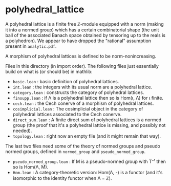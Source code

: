# polyhedral_lattice

A polyhedral lattice is a finite free ℤ-module equipped with a norm (making it into
a normed group) which has a certain combinatorial shape (the unit ball of the associated
Banach space obtained by tensoring up to the reals is a polyhedron). We appear to have
dropped the "rational" assumption present in `analytic.pdf`.

A morphism of polyhedral lattices is defined to be norm-nonincreasing.

Files in this directory (in import order). The following files just essentially build
on what is (or should be) in mathlib:

- `basic.lean` : basic definition of polyhedral lattices.
- `int.lean` : the integers with its usual norm are a polyhedral lattice.
- `category.lean` : constructs the category of polyhedral lattices.
- `finsupp.lean` : if Λ is a polyhedral lattice then so is Hom(ι, Λ) for ι finite.
- `cech.lean` : the Cech conerve of a morphism of polyhedral lattices.
- `cosimplicial.lean` : The cosimplicial object in the category of polyhedral lattices
  associated to the Cech conerve.
- `direct_sum.lean` : A finite direct sum of polyhedral lattices is a normed group
  (the proof that it's a polyhedral lattice is missing, and possibly not needed).
- `topology.lean` : right now an empty file (and it might remain that way).

The last two files need some of the theory of normed groups and pseudo normed groups,
defined in `normed_group` and `pseudo_normed_group`.

- `pseudo_normed_group.lean` : If M is a pseudo-normed group with T⁻¹ then so is Hom(Λ, M).
- `Hom.lean` : A category-theoretic version: Hom(Λ, -) is a functor (and it's isomorphic
  to the identity functor when Λ = ℤ).
